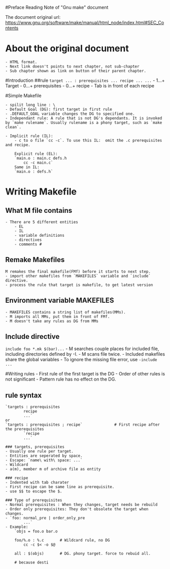 #Preface
Reading Note of "Gnu make" document

The document original url:	
	https://www.gnu.org/software/make/manual/html_node/index.html#SEC_Contents
	

# About the original document
	- HTML format. 
	- Next link doesn't points to next chapter, not sub-chapter 
	- Sub chapter shown as link on button of their parent chapter. 
	
#Introduction
##rule
	`
	target ... : prerequisites ...
		recipe
		...
		...
	`
	- 1...+ Target
	- 0...+ prerequisites
	- 0...+ recipe
	- Tab is in front of each recipe
	
#Simple Makefile
	
	- spilit long line : \
	- Default Goal (DG): first target in first rule 
	- .DEFAULT_GOAL variable changes the DG to specified one.
	- Independant rule: A rule that is not DG's dependants. It is invoked by `make rulename`. Usually rulename is a phony target, such as `make clean`.
	
	- Implicit rule (IL): 
		- c to o file `cc -c`. To use this IL:  omit the .c prerequisites and recipe.

		Explicit rule (EL):
		`main.o : main.c defs.h
			cc -c main.c`
		Same in IL: 
		`main.o : defs.h`

# Writing Makefile
## What M file contains
	- There are 5 different entities
		- EL 
		- IL 
		- variable definitions
		- directives
		- comments #

## Remake Makefiles
	M remakes the final makefile(FMf) before it starts to next step.
	- import other makefiles from `MAKEFILES` variable and `include` directive.
	- process the rule that target is makefile, to get latest version

## Environment variable MAKEFILES 
	- MAKEFILES contains a string list of makefiles(MMs). 
	- M imports all MMs, put them in front of FMf.
	- M doesn't take any rules as DG from MMs 

## Include directive
`include foo *.mk $(bar)...`
	- M searches couple places for included file, including directories defined by -I.
	- M scans file twice. 
	- Included makefiles share the global variables
	- To ignore the missing file error, use `-include ...`
	
#Writing rules
	- First rule of the first target is the DG
	- Order of other rules is not significant
	- Pattern rule has no effect on the DG.

## rule syntax
	`targets : prerequisites
			recipe
			...`
	or 
	`targets : prerequisites ; recipe`				# First recipe after the prerequisites
			`recipe
			...`
	
	### targets, prerequisites
	- Usually one rule per target.
	- Entities are seperated by space.
	- Escape: `name\ with\ space: ...`
	- Wildcard 
	- a(m), member m of archive file as entity
	
	### recipe
	- Indented with tab charater
	- First recipe can be same line as prerequisite. 
	- use $$ to escape the $. 

	### Type of prerequisites
	- Normal prerequisites : When they changes, target needs be rebuild
	- Order only prerequisites: They don't obsolete the target when changes.
	- `foo: normal_pre | order_only_pre
			...`
	- Example:
		`objs = foo.o bar.o
		
		foo/%.o : %.c		# Wildcard rule, no DG 
			cc -c $< -o $@
			
		all : $(objs)		# DG. phony target. force to rebuid all. 
		
		# because desti 
			
	
	
	
	
 
	